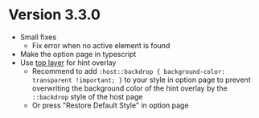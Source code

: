 # Version 3.3.0

- Small fixes
  - Fix error when no active element is found
- Make the option page in typescript
- Use [top layer](https://developer.mozilla.org/en-US/docs/Glossary/Top_layer)
  for hint overlay
  - Recommend to add
    `:host::backdrop { background-color: transparent !important; }`
    to your style in option page to prevent overwriting the background color of
    the hint overlay by the `::backdrop` style of the host page
  - Or press "Restore Default Style" in option page
